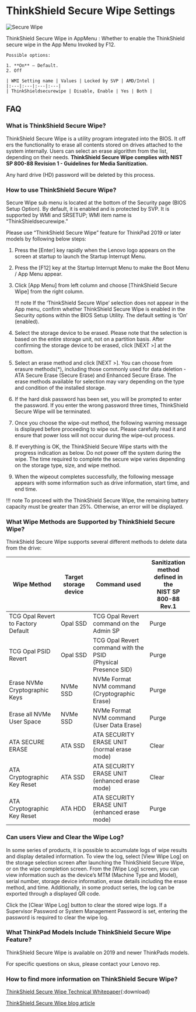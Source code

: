 # ThinkShield Secure Wipe Settings

![Secure Wipe](https://cdrt.github.io/mk_docs/ref/bios/settings/thinkpad/img/tp_thinkshieldsecurewipe.png)

ThinkShield Secure Wipe in AppMenu
:  Whether to enable the ThinkShield secure wipe in the App Menu Invoked by F12.

    Possible options:

    1. **On** – Default.
    2. Off

    | WMI Setting name | Values | Locked by SVP | AMD/Intel |
    |:---|:---|:---|:---|
    | ThinkShieldsecurewipe | Disable, Enable | Yes | Both |

## FAQ

### What is ThinkShield Secure Wipe?

ThinkShield Secure Wipe is a utility program integrated into the BIOS. It off ers the functionality to erase all contents stored on drives attached to the system internally. Users can select an erase algorithm from the list, depending on their needs. **ThinkShield
Secure Wipe complies with NIST SP 800-88 Revision 1 - Guidelines for Media Sanitization.**

Any hard drive (HD) password will be deleted by this process.

### How to use ThinkShield Secure Wipe?

Secure Wipe sub menu is located at the bottom of the Security page (BIOS Setup Option).  By default, it is enabled and is protected by SVP.  It is supported by WMI and SRSETUP; WMI item name is “ThinkShieldsecurewipe.”

Please use “ThinkShield Secure Wipe” feature for ThinkPad 2019 or later models by following below steps:

1. Press the [Enter] key rapidly when the Lenovo logo appears on the screen at startup to launch the Startup Interrupt Menu.
2. Press the [F12] key at the Startup Interrupt Menu to make the Boot Menu / App Menu appear.
3. Click [App Menu] from left column and choose [ThinkShield Secure Wipe] from the right column.

	!!! note
		If the ‘ThinkShield Secure Wipe’ selection does not appear in the App menu, confirm whether ThinkShield Secure Wipe is enabled in the Security options within the BIOS Setup Utility. The default setting is ‘On’ (enabled).
	 
4. Select the storage device to be erased. Please note that the selection is based on the  entire storage unit, not on a partition basis. After confirming the storage device to be erased, click [NEXT >] at the bottom.
5.  Select an erase method and click [NEXT >]. You can choose from erasure methods(*),  including those commonly used for data deletion - ATA Secure Erase (Secure Erase) and  Enhanced Secure Erase. The erase methods available for selection may vary depending on the type and condition of the installed storage.
6. If the hard disk password has been set, you will be prompted to enter the password. If you enter the wrong password three times, ThinkShield Secure Wipe will be terminated.
7. Once you choose the wipe-out method, the following warning message is displayed before proceeding to wipe out. Please carefully read it and ensure that power loss will not occur during the wipe-out process.
8. If everything is OK, the ThinkShield Secure Wipe starts with the progress indication as below. Do not power off the system during the wipe. The time required to complete the secure wipe varies depending on the storage type, size, and wipe method.
9. When the wipeout completes successfully, the following message appears with some information such as drive information, start time, and end time.

!!! note
    To proceed with the ThinkShield Secure Wipe, the remaining battery capacity must be greater than 25%. Otherwise, an error will be displayed.

### What Wipe Methods are Supported by ThinkShield Secure Wipe?

ThinkShield Secure Wipe supports several different methods to delete data from the drive:

| Wipe Method | Target storage device | Command used | Sanitization method <br>defined in the <br>NIST SP 800-88 Rev.1 |
|---|---|---|---|
| TCG Opal Revert to Factory Default | Opal SSD | TCG Opal Revert command on the Admin SP | Purge |
| TCG Opal PSID Revert | Opal SSD | TCG Opal Revert command with the PSID<br>(Physical Presence SID) | Purge |
| Erase NVMe Cryptographic Keys | NVMe SSD | NVMe Format NVM command<br>(Cryptographic Erase) | Purge |
| Erase all NVMe User Space | NVMe SSD | NVMe Format NVM command<br>(User Data Erase) | Purge |
| ATA SECURE ERASE | ATA SSD | ATA SECURITY ERASE UNIT<br>(normal erase mode) | Clear |
| ATA Cryptographic Key Reset | ATA SSD | ATA SECURITY ERASE UNIT<br>(enhanced erase mode) | Clear |
| ATA Cryptographic Key Reset | ATA HDD | ATA SECURITY ERASE UNIT<br>(enhanced erase mode) | Purge |

### Can users View and Clear the Wipe Log?

In some series of products, it is possible to accumulate logs of wipe results and display detailed information. To view the log, select [View Wipe Log] on the storage selection screen after launching the ThinkShield Secure Wipe, or on the wipe completion screen. From the [Wipe Log] screen, you can view information such as the device’s MTM (Machine Type and Model), serial number, storage device information, erase details including the erase method, and time. Additionally, in some product series, the log can be exported through a displayed QR code.

Click the [Clear Wipe Log] button to clear the stored wipe logs. If a Supervisor Password or System Management Password is set, entering the password is required to clear the wipe log.

### What ThinkPad Models Include ThinkShield Secure Wipe Feature?

ThinkShield Secure Wipe is available on 2019 and newer ThinkPads models.

For specific questions on skus, please contact your Lenovo rep.

### How to find more information on ThinkShield Secure Wipe?

[ThinkShield Secure Wipe Technical Whitepaper](../../../../static/Secure%20Wipe%20280324.pdf){:download}

[ThinkShield Secure Wipe blog article](https://blog.lenovocdrt.com/thinkshield-secure-wipe/)
